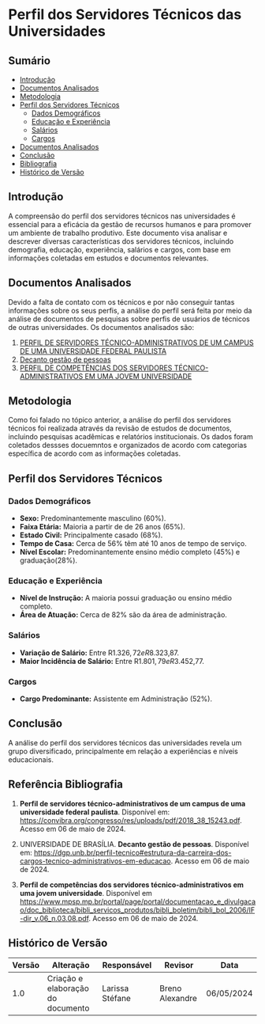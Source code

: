 # Perfil dos Servidores Técnicos das Universidades

## Sumário
* [Introdução](#introdução)
* [Documentos Analisados](#Documentos-Analisados)
* [Metodologia](#metodologia)
* [Perfil dos Servidores Técnicos](#perfil-dos-servidores-técnicos)
    * [Dados Demográficos](#dados-demográficos)
    * [Educação e Experiência](#educação-e-experiência)
    * [Salários](#salários)
    * [Cargos](#cargos)
* [Documentos Analisados](#documentos-analisados)
* [Conclusão](#conclusão)
* [Bibliografia](#bibliografia)
* [Histórico de Versão](#histórico-de-versão)

## Introdução
A compreensão do perfil dos servidores técnicos nas universidades é essencial para a eficácia da gestão de recursos humanos e para promover um ambiente de trabalho produtivo. Este documento visa analisar e descrever diversas características dos servidores técnicos, incluindo demografia, educação, experiência, salários e cargos, com base em informações coletadas em estudos e documentos relevantes.

## Documentos Analisados

Devido a falta de contato com os técnicos e por não conseguir tantas informações sobre os seus perfis, a análise do perfil será feita por meio da análise de documentos de pesquisas sobre perfis de usuários de técnicos de outras universidades. Os documentos analisados são:

1. [PERFIL DE SERVIDORES TÉCNICO-ADMINISTRATIVOS DE UM CAMPUS DE UMA UNIVERSIDADE FEDERAL PAULISTA](https://convibra.org/congresso/res/uploads/pdf/2018_38_15243.pdf)
2. [Decanto gestão de pessoas](https://dgp.unb.br/perfil-tecnico#estrutura-da-carreira-dos-cargos-tecnico-administrativos-em-educacao)
3. [PERFIL DE COMPETÊNCIAS DOS SERVIDORES TÉCNICO-ADMINISTRATIVOS EM UMA JOVEM UNIVERSIDADE](https://www.mpsp.mp.br/portal/page/portal/documentacao_e_divulgacao/doc_biblioteca/bibli_servicos_produtos/bibli_boletim/bibli_bol_2006/IF-dir_v.06_n.03.08.pdf)


## Metodologia
Como foi falado no tópico anterior, a análise do perfil dos servidores técnicos foi realizada através da revisão de estudos de documentos, incluindo pesquisas acadêmicas e relatórios institucionais. Os dados foram coletados dessses docuemntos e organizados de acordo com categorias específica de acordo com as informações coletadas.

## Perfil dos Servidores Técnicos

### Dados Demográficos
- **Sexo:** Predominantemente masculino (60%).
- **Faixa Etária:** Maioria a partir de de 26 anos (65%).
- **Estado Civil:** Principalmente casado (68%).
- **Tempo de Casa:** Cerca de 56% têm até 10 anos de tempo de serviço.
- **Nível Escolar:** Predominantemente ensino médio completo (45%) e graduação(28%).

### Educação e Experiência
- **Nível de Instrução:** A maioria possui graduação ou ensino médio completo.
- **Área de Atuação:** Cerca de 82% são da área de administração.

### Salários
- **Variação de Salário:** Entre R$1.326,72 e R$8.323,87.
- **Maior Incidência de Salário:** Entre R$1.801,79 e R$3.452,77.

### Cargos
- **Cargo Predominante:** Assistente em Administração (52%).


## Conclusão
A análise do perfil dos servidores técnicos das universidades revela um grupo diversificado, principalmente em relação a experiências e níveis educacionais.

## Referência Bibliografia

1. **Perfil de servidores técnico-administrativos de um campus de uma universidade federal paulista**. Disponível em: <https://convibra.org/congresso/res/uploads/pdf/2018_38_15243.pdf>. Acesso em 06 de maio de 2024.

2. UNIVERSIDADE DE BRASÍLIA. **Decanto gestão de pessoas**. Disponível em: <https://dgp.unb.br/perfil-tecnico#estrutura-da-carreira-dos-cargos-tecnico-administrativos-em-educacao>. Acesso em 06 de maio de 2024.

3. **Perfil de competências dos servidores técnico-administrativos em uma jovem universidade**. Disponível em <https://www.mpsp.mp.br/portal/page/portal/documentacao_e_divulgacao/doc_biblioteca/bibli_servicos_produtos/bibli_boletim/bibli_bol_2006/IF-dir_v.06_n.03.08.pdf>. Acesso em 06 de maio de 2024.



## Histórico de Versão

| Versão | Alteração | Responsável | Revisor | Data |
| ------ | --------- | ----------- | ------- | ---- |
| 1.0    | Criação e elaboração do documento | Larissa Stéfane | Breno Alexandre | 06/05/2024 |
